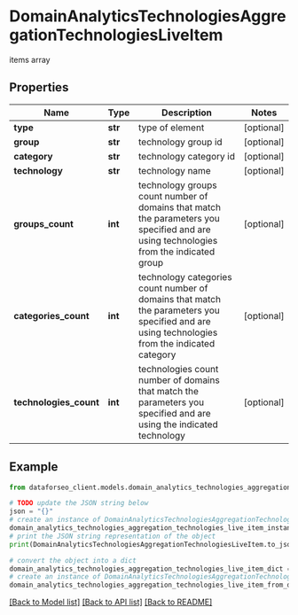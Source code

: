 # DomainAnalyticsTechnologiesAggregationTechnologiesLiveItem

items array

## Properties

Name | Type | Description | Notes
------------ | ------------- | ------------- | -------------
**type** | **str** | type of element | [optional] 
**group** | **str** | technology group id | [optional] 
**category** | **str** | technology category id | [optional] 
**technology** | **str** | technology name | [optional] 
**groups_count** | **int** | technology groups count number of domains that match the parameters you specified and are using technologies from the indicated group | [optional] 
**categories_count** | **int** | technology categories count number of domains that match the parameters you specified and are using technologies from the indicated category | [optional] 
**technologies_count** | **int** | technologies count number of domains that match the parameters you specified and are using the indicated technology | [optional] 

## Example

```python
from dataforseo_client.models.domain_analytics_technologies_aggregation_technologies_live_item import DomainAnalyticsTechnologiesAggregationTechnologiesLiveItem

# TODO update the JSON string below
json = "{}"
# create an instance of DomainAnalyticsTechnologiesAggregationTechnologiesLiveItem from a JSON string
domain_analytics_technologies_aggregation_technologies_live_item_instance = DomainAnalyticsTechnologiesAggregationTechnologiesLiveItem.from_json(json)
# print the JSON string representation of the object
print(DomainAnalyticsTechnologiesAggregationTechnologiesLiveItem.to_json())

# convert the object into a dict
domain_analytics_technologies_aggregation_technologies_live_item_dict = domain_analytics_technologies_aggregation_technologies_live_item_instance.to_dict()
# create an instance of DomainAnalyticsTechnologiesAggregationTechnologiesLiveItem from a dict
domain_analytics_technologies_aggregation_technologies_live_item_from_dict = DomainAnalyticsTechnologiesAggregationTechnologiesLiveItem.from_dict(domain_analytics_technologies_aggregation_technologies_live_item_dict)
```
[[Back to Model list]](../README.md#documentation-for-models) [[Back to API list]](../README.md#documentation-for-api-endpoints) [[Back to README]](../README.md)


